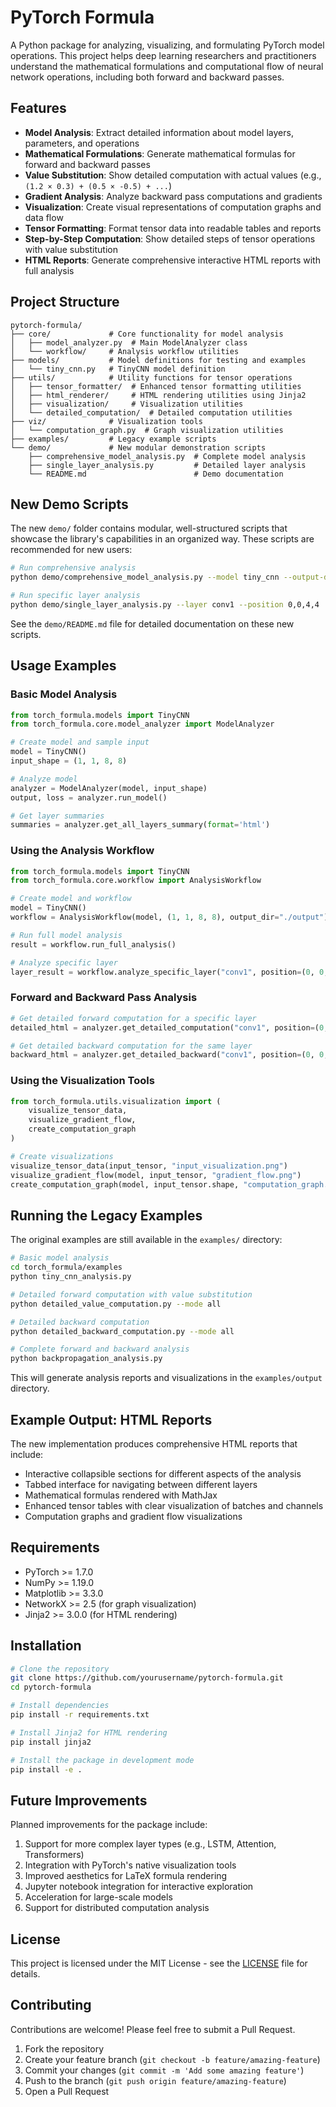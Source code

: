 # PyTorch Formula

A Python package for analyzing, visualizing, and formulating PyTorch model operations. This project helps deep learning researchers and practitioners understand the mathematical formulations and computational flow of neural network operations, including both forward and backward passes.

## Features

- **Model Analysis**: Extract detailed information about model layers, parameters, and operations
- **Mathematical Formulations**: Generate mathematical formulas for forward and backward passes
- **Value Substitution**: Show detailed computation with actual values (e.g., `(1.2 × 0.3) + (0.5 × -0.5) + ...`)
- **Gradient Analysis**: Analyze backward pass computations and gradients
- **Visualization**: Create visual representations of computation graphs and data flow
- **Tensor Formatting**: Format tensor data into readable tables and reports
- **Step-by-Step Computation**: Show detailed steps of tensor operations with value substitution
- **HTML Reports**: Generate comprehensive interactive HTML reports with full analysis

## Project Structure

```
pytorch-formula/
├── core/             # Core functionality for model analysis
│   ├── model_analyzer.py  # Main ModelAnalyzer class
│   └── workflow/     # Analysis workflow utilities
├── models/           # Model definitions for testing and examples
│   └── tiny_cnn.py   # TinyCNN model definition
├── utils/            # Utility functions for tensor operations
│   ├── tensor_formatter/  # Enhanced tensor formatting utilities
│   ├── html_renderer/     # HTML rendering utilities using Jinja2
│   ├── visualization/     # Visualization utilities
│   └── detailed_computation/  # Detailed computation utilities
├── viz/              # Visualization tools
│   └── computation_graph.py  # Graph visualization utilities
├── examples/         # Legacy example scripts
└── demo/             # New modular demonstration scripts
    ├── comprehensive_model_analysis.py  # Complete model analysis
    ├── single_layer_analysis.py         # Detailed layer analysis
    └── README.md                        # Demo documentation
```

## New Demo Scripts

The new `demo/` folder contains modular, well-structured scripts that showcase the library's capabilities in an organized way. These scripts are recommended for new users:

```bash
# Run comprehensive analysis
python demo/comprehensive_model_analysis.py --model tiny_cnn --output-dir ./output

# Run specific layer analysis
python demo/single_layer_analysis.py --layer conv1 --position 0,0,4,4
```

See the `demo/README.md` file for detailed documentation on these new scripts.

## Usage Examples

### Basic Model Analysis

```python
from torch_formula.models import TinyCNN
from torch_formula.core.model_analyzer import ModelAnalyzer

# Create model and sample input
model = TinyCNN()
input_shape = (1, 1, 8, 8)

# Analyze model
analyzer = ModelAnalyzer(model, input_shape)
output, loss = analyzer.run_model()

# Get layer summaries
summaries = analyzer.get_all_layers_summary(format='html')
```

### Using the Analysis Workflow

```python
from torch_formula.models import TinyCNN
from torch_formula.core.workflow import AnalysisWorkflow

# Create model and workflow
model = TinyCNN()
workflow = AnalysisWorkflow(model, (1, 1, 8, 8), output_dir="./output")

# Run full model analysis
result = workflow.run_full_analysis()

# Analyze specific layer
layer_result = workflow.analyze_specific_layer("conv1", position=(0, 0, 4, 4))
```

### Forward and Backward Pass Analysis

```python
# Get detailed forward computation for a specific layer
detailed_html = analyzer.get_detailed_computation("conv1", position=(0, 0, 4, 4), format="html")

# Get detailed backward computation for the same layer
backward_html = analyzer.get_detailed_backward("conv1", position=(0, 0, 4, 4), format="html")
```

### Using the Visualization Tools

```python
from torch_formula.utils.visualization import (
    visualize_tensor_data,
    visualize_gradient_flow,
    create_computation_graph
)

# Create visualizations
visualize_tensor_data(input_tensor, "input_visualization.png")
visualize_gradient_flow(model, input_tensor, "gradient_flow.png")
create_computation_graph(model, input_tensor.shape, "computation_graph.png")
```

## Running the Legacy Examples

The original examples are still available in the `examples/` directory:

```bash
# Basic model analysis
cd torch_formula/examples
python tiny_cnn_analysis.py

# Detailed forward computation with value substitution
python detailed_value_computation.py --mode all

# Detailed backward computation
python detailed_backward_computation.py --mode all

# Complete forward and backward analysis
python backpropagation_analysis.py
```

This will generate analysis reports and visualizations in the `examples/output` directory.

## Example Output: HTML Reports

The new implementation produces comprehensive HTML reports that include:
- Interactive collapsible sections for different aspects of the analysis
- Tabbed interface for navigating between different layers
- Mathematical formulas rendered with MathJax
- Enhanced tensor tables with clear visualization of batches and channels
- Computation graphs and gradient flow visualizations

## Requirements

- PyTorch >= 1.7.0
- NumPy >= 1.19.0
- Matplotlib >= 3.3.0
- NetworkX >= 2.5 (for graph visualization)
- Jinja2 >= 3.0.0 (for HTML rendering)

## Installation

```bash
# Clone the repository
git clone https://github.com/yourusername/pytorch-formula.git
cd pytorch-formula

# Install dependencies
pip install -r requirements.txt

# Install Jinja2 for HTML rendering
pip install jinja2

# Install the package in development mode
pip install -e .
```

## Future Improvements

Planned improvements for the package include:

1. Support for more complex layer types (e.g., LSTM, Attention, Transformers)
2. Integration with PyTorch's native visualization tools
3. Improved aesthetics for LaTeX formula rendering
4. Jupyter notebook integration for interactive exploration
5. Acceleration for large-scale models
6. Support for distributed computation analysis

## License

This project is licensed under the MIT License - see the [LICENSE](LICENSE) file for details.

## Contributing

Contributions are welcome! Please feel free to submit a Pull Request.

1. Fork the repository
2. Create your feature branch (`git checkout -b feature/amazing-feature`)
3. Commit your changes (`git commit -m 'Add some amazing feature'`)
4. Push to the branch (`git push origin feature/amazing-feature`)
5. Open a Pull Request
